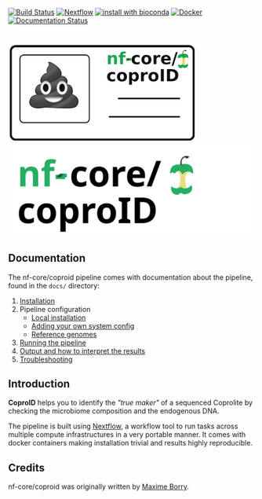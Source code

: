 [![Build Status](https://travis-ci.com/nf-core/coproid.svg?branch=master)](https://travis-ci.com/nf-core/coproid)
[![Nextflow](https://img.shields.io/badge/nextflow-%E2%89%A50.32.0-brightgreen.svg)](https://www.nextflow.io/)
[![install with bioconda](https://img.shields.io/badge/install%20with-bioconda-brightgreen.svg)](http://bioconda.github.io/)
[![Docker](https://img.shields.io/docker/automated/nfcore/coproid.svg)](https://hub.docker.com/r/nfcore/coproid)
[![Documentation Status](https://readthedocs.org/projects/coproid/badge/?version=latest)](https://coproid.readthedocs.io/en/latest/?badge=latest)

# ![logo_coproid](assets/img/coproid_logo_small.jpg) ![logo_nf_core](assets/img/coproID_nf-core_logo.svg)

## Documentation

The nf-core/coproid pipeline comes with documentation about the pipeline, found in the `docs/` directory:

1.  [Installation](https://nf-co.re/usage/installation)
2.  Pipeline configuration
    -   [Local installation](https://nf-co.re/usage/local_installation)
    -   [Adding your own system config](https://nf-co.re/usage/adding_own_config)
    -   [Reference genomes](https://nf-co.re/usage/reference_genomes)
3.  [Running the pipeline](docs/usage.md)
4.  [Output and how to interpret the results](docs/output.md)
5.  [Troubleshooting](https://nf-co.re/usage/troubleshooting)

## Introduction

**CoproID** helps you to identify the _"true maker"_ of a sequenced Coprolite by checking the microbiome composition and the endogenous DNA.

The pipeline is built using [Nextflow](https://www.nextflow.io), a workflow tool to run tasks across multiple compute infrastructures in a very portable manner. It comes with docker containers making installation trivial and results highly reproducible.

## Credits

nf-core/coproid was originally written by [Maxime Borry](https://github.com/maxibor).

